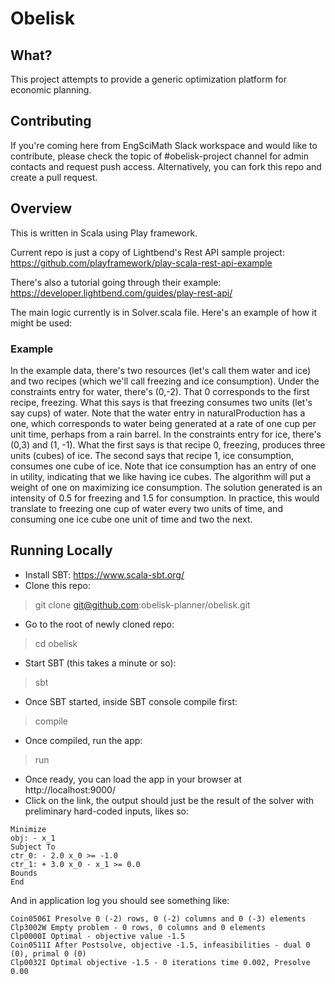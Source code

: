 # Obelisk

## What?

This project attempts to provide a generic optimization platform for economic planning.

## Contributing

If you're coming here from EngSciMath Slack workspace and would like to contribute, please check the topic of #obelisk-project channel for admin contacts and request push access. Alternatively, you can fork this repo and create a pull request.

## Overview

This is written in Scala using Play framework.

Current repo is just a copy of Lightbend's Rest API sample project: https://github.com/playframework/play-scala-rest-api-example

There's also a tutorial going through their example: https://developer.lightbend.com/guides/play-rest-api/

The main logic currently is in Solver.scala file. Here's an example of how it might be used:

### Example

In the example data, there's two resources (let's call them water and ice) and two recipes (which we'll call freezing and ice consumption).
Under the constraints entry for water, there's (0,-2).
That 0 corresponds to the first recipe, freezing.
What this says is that freezing consumes two units (let's say cups) of water.
Note that the water entry in naturalProduction has a one, which corresponds to water being generated at a rate of one cup per unit time, perhaps from a rain barrel.
In the constraints entry for ice, there's (0,3) and (1, -1). What the first says is that recipe 0, freezing, produces three units (cubes) of ice. The second says that recipe 1, ice consumption, consumes one cube of ice.
Note that ice consumption has an entry of one in utility, indicating that we like having ice cubes. The algorithm will put a weight of one on maximizing ice consumption.
The solution generated is an intensity of 0.5 for freezing and 1.5 for consumption. In practice, this would translate to freezing one cup of water every two units of time, and consuming one ice cube one unit of time and two the next.


## Running Locally

- Install SBT: https://www.scala-sbt.org/
- Clone this repo: 
> git clone git@github.com:obelisk-planner/obelisk.git
- Go to the root of newly cloned repo:
> cd obelisk
- Start SBT (this takes a minute or so):
> sbt
- Once SBT started, inside SBT console compile first:
> compile
- Once compiled, run the app:
> run
- Once ready, you can load the app in your browser at http://localhost:9000/
- Click on the link, the output should just be the result of the solver with preliminary hard-coded inputs, likes so:

```
Minimize
obj: - x_1
Subject To
ctr_0: - 2.0 x_0 >= -1.0
ctr_1: + 3.0 x_0 - x_1 >= 0.0
Bounds
End
```


And in application log you should see something like:

```
Coin0506I Presolve 0 (-2) rows, 0 (-2) columns and 0 (-3) elements
Clp3002W Empty problem - 0 rows, 0 columns and 0 elements
Clp0000I Optimal - objective value -1.5
Coin0511I After Postsolve, objective -1.5, infeasibilities - dual 0 (0), primal 0 (0)
Clp0032I Optimal objective -1.5 - 0 iterations time 0.002, Presolve 0.00

```